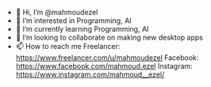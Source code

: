 - 👋 Hi, I’m @mahmoudezel
- 👀 I’m interested in Programming, AI
- 🌱 I’m currently learning Programming, AI
- 💞️ I’m looking to collaborate on making new desktop apps
- 📫 How to reach me 
                        Freelancer: https://www.freelancer.com/u/mahmoudezel
                        Facebook: https://www.facebook.com/mahmoud.ezel
                        Instagram: https://www.instagram.com/mahmoud__ezel/

<!---
mahmoudezel/mahmoudezel is a ✨ special ✨ repository because its `README.md` (this file) appears on your GitHub profile.
You can click the Preview link to take a look at your changes.
--->
